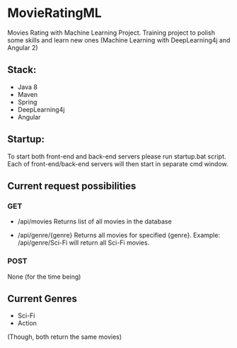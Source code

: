 # MovieRatingML
Movies Rating with Machine Learning Project. Training project to polish some skills and learn new ones (Machine Learning with DeepLearning4j and Angular 2)


## Stack:
- Java 8
- Maven
- Spring
- DeepLearning4j
- Angular


## Startup:
To start both front-end and back-end servers please run startup.bat script. Each of front-end/back-end servers will then start in separate cmd window.

## Current request possibilities
### GET
- /api/movies
Returns list of all movies in the database

- /api/genre/{genre}
Returns all movies for specified {genre}. Example: /api/genre/Sci-Fi will return all Sci-Fi movies.

### POST
None (for the time being)

## Current Genres
- Sci-Fi
- Action

(Though, both return the same movies)